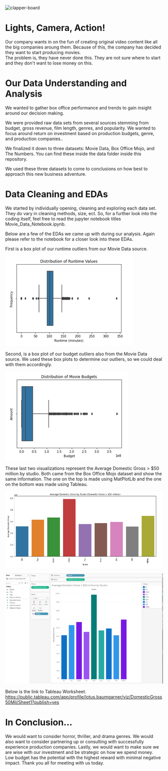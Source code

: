 ![clapper-board](https://st.depositphotos.com/1000153/3002/v/450/depositphotos_30026421-stock-illustration-clapper-board.jpg)
# Lights, Camera, Action!
Our company wants in on the fun of creating original video content like all the big companies aroung them. Because of this, the company has decided they want to start producing movies.  
The problem is, they have never done this.  They are not sure where to start and they don't want to lose money on this.

# Our Data Understanding and Analysis 
We wanted to gather box office performance and trends to gain insight around our decision making.

We were provided raw data sets from several sources stemming from budget, gross revenue, film length, genres, and popularity.
We wanted to focus around return on investment based on production budgets, genre, and production companies..

We finalized it down to three datasets:  Movie Data, Box Office Mojo, and The Numbers.
You can find these inside the data folder inside this repository.

We used these three datasets to come to conclusions on how best to approach this new business adventure.

# Data Cleaning and EDAs
We started by individually opening, cleaning and exploring each data set.  They do vary in cleaning methods, size, ect. So, for a further look into the coding itself, feel free to read the jupyter notebook titles Movie_Data_Notebook.ipynb.

Below are a few of the EDAs we came up with during our analysis. Again please refer to the notebook for a closer look into these EDAs.

First is a box plot of our runtime outliers from our Movie Data source.

![Runtime Outliers](Pictures/RuntimeOutliers.png)



Second, is a box plot of our budget outliers also from the Movie Data source.  We used these box plots to determine our outliers, so we could deal with them accordingly.

![Budgets Outliers](Pictures/BudgetsOutliers.png)



These last two visualizations represent the Average Domestic Gross > $50 million by studio.  Both came from the Box Office Mojo dataset and show the same information. 
The one on the top is made using MatPlotLib and the one on the bottom was made using Tableau.

![Plt Box Office](Pictures/MatPlotLibBoxOffice.png)    


![Tableau Box Office](Pictures/TableauBoxOffice.png)

Below is the link to Tableau Worksheet.
https://public.tableau.com/app/profile/lotus.baumgarner/viz/DomesticGross50Mil/Sheet1?publish=yes

# In Conclusion...
We would want to consider horror, thriller, and drama genres. We would also want to consider partnering up or consulting with successfully experience production companies. Lastly, we would want to make sure we are wise with our investment and be strategic on how we spend money. Low budget has the potential with the highest reward with minimal negative impact. Thank you all for meeting with us today.
